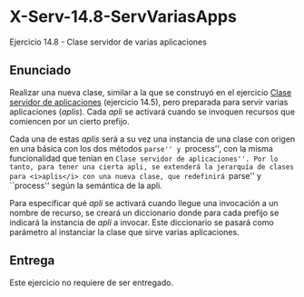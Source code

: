 # X-Serv-14.8-ServVariasApps
Ejercicio 14.8 - Clase servidor de varias aplicaciones

## Enunciado

Realizar una nueva clase, similar a la que se construyó en el ejercicio <a href="https://github.com/CursosWeb/X-Serv-14.5-ServAplicaciones">Clase servidor de aplicaciones</a> (ejercicio 14.5), pero preparada para servir varias aplicaciones (<i>aplis</i>). Cada <i>apli</i> se activará cuando se invoquen recursos que comiencen por un cierto prefijo.

Cada una de estas <i>aplis</i> será a su vez una instancia de una clase con origen en una básica con los dos métodos ``parse'' y ``process'', con la misma funcionalidad que tenían en ``Clase servidor de aplicaciones''. Por lo tanto, para tener una cierta apli, se extenderá la jerarquía de clases para <i>aplis</i> con una nueva clase, que redefinirá ``parse'' y ``process'' según la semántica de la apli.

Para especificar qué <i>apli</i> se activará cuando llegue una invocación a un nombre de recurso, se creará un diccionario donde para cada prefijo se indicará la instancia de <i>apli</i> a invocar. Este diccionario se pasará como parámetro al instanciar la clase que sirve varias aplicaciones.

## Entrega

Este ejercicio no requiere de ser entregado.
